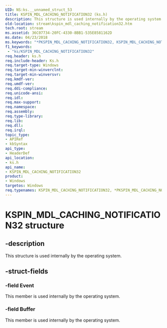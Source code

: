 ```yaml
---
UID: NS:ks.__unnamed_struct_53
title: KSPIN_MDL_CACHING_NOTIFICATION32 (ks.h)
description: This structure is used internally by the operating system.
old-location: stream\kspin_mdl_caching_notification32.htm
tech.root: stream
ms.assetid: 36C07734-20FC-4330-8BB1-535E8581162D
ms.date: 04/23/2018
ms.keywords: "*PKSPIN_MDL_CACHING_NOTIFICATION32, KSPIN_MDL_CACHING_NOTIFICATION32, KSPIN_MDL_CACHING_NOTIFICATION32 structure [Streaming Media Devices], PKSPIN_MDL_CACHING_NOTIFICATION32, PKSPIN_MDL_CACHING_NOTIFICATION32 structure pointer [Streaming Media Devices], ks/KSPIN_MDL_CACHING_NOTIFICATION32, ks/PKSPIN_MDL_CACHING_NOTIFICATION32, stream.kspin_mdl_caching_notification32"
f1_keywords:
 - "ks/KSPIN_MDL_CACHING_NOTIFICATION32"
req.header: ks.h
req.include-header: Ks.h
req.target-type: Windows
req.target-min-winverclnt: 
req.target-min-winversvr: 
req.kmdf-ver: 
req.umdf-ver: 
req.ddi-compliance: 
req.unicode-ansi: 
req.idl: 
req.max-support: 
req.namespace: 
req.assembly: 
req.type-library: 
req.lib: 
req.dll: 
req.irql: 
topic_type:
- APIRef
- kbSyntax
api_type:
- HeaderDef
api_location:
- ks.h
api_name:
- KSPIN_MDL_CACHING_NOTIFICATION32
product:
- Windows
targetos: Windows
req.typenames: KSPIN_MDL_CACHING_NOTIFICATION32, *PKSPIN_MDL_CACHING_NOTIFICATION32
---
```


# KSPIN_MDL_CACHING_NOTIFICATION32 structure


## -description


This structure is used internally by the operating system.


## -struct-fields




### -field Event

This member is used internally by the operating system.


### -field Buffer

This member  is used internally by the operating system.

